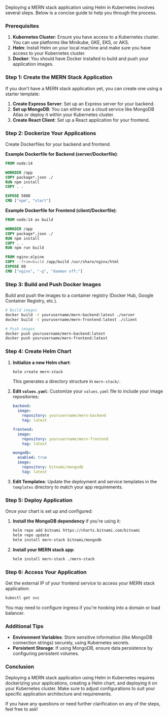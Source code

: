 Deploying a MERN stack application using Helm in Kubernetes involves several steps. Below is a concise guide to help you through the process.

### Prerequisites
1. **Kubernetes Cluster**: Ensure you have access to a Kubernetes cluster. You can use platforms like Minikube, GKE, EKS, or AKS.
2. **Helm**: Install Helm on your local machine and make sure you have access to your Kubernetes cluster.
3. **Docker**: You should have Docker installed to build and push your application images.

### Step 1: Create the MERN Stack Application
If you don't have a MERN stack application yet, you can create one using a starter template:

1. **Create Express Server**: Set up an Express server for your backend.
2. **Set up MongoDB**: You can either use a cloud service like MongoDB Atlas or deploy it within your Kubernetes cluster.
3. **Create React Client**: Set up a React application for your frontend.

### Step 2: Dockerize Your Applications
Create Dockerfiles for your backend and frontend.

**Example Dockerfile for Backend (server/Dockerfile)**:
```dockerfile
FROM node:14

WORKDIR /app
COPY package*.json ./
RUN npm install
COPY . .

EXPOSE 5000
CMD ["npm", "start"]
```

**Example Dockerfile for Frontend (client/Dockerfile)**:
```dockerfile
FROM node:14 as build

WORKDIR /app
COPY package*.json ./
RUN npm install
COPY . .
RUN npm run build

FROM nginx:alpine
COPY --from=build /app/build /usr/share/nginx/html
EXPOSE 80
CMD ["nginx", "-g", "daemon off;"]
```

### Step 3: Build and Push Docker Images
Build and push the images to a container registry (Docker Hub, Google Container Registry, etc.).

```bash
# Build images
docker build -t yourusername/mern-backend:latest ./server
docker build -t yourusername/mern-frontend:latest ./client

# Push images
docker push yourusername/mern-backend:latest
docker push yourusername/mern-frontend:latest
```

### Step 4: Create Helm Chart
1. **Initialize a new Helm chart**:
   ```bash
   helm create mern-stack
   ```
   This generates a directory structure in `mern-stack/`.

2. **Edit `values.yaml`**:
   Customize your `values.yaml` file to include your image repositories:

   ```yaml
   backend:
     image:
       repository: yourusername/mern-backend
       tag: latest

   frontend:
     image:
       repository: yourusername/mern-frontend
       tag: latest

   mongodb:
     enabled: true
     image:
       repository: bitnami/mongodb
       tag: latest
   ```

3. **Edit Templates**: Update the deployment and service templates in the `templates` directory to match your app requirements.

### Step 5: Deploy Application
Once your chart is set up and configured:

1. **Install the MongoDB dependency** if you're using it:
   ```bash
   helm repo add bitnami https://charts.bitnami.com/bitnami
   helm repo update
   helm install mern-stack bitnami/mongodb
   ```

2. **Install your MERN stack app**:
   ```bash
   helm install mern-stack ./mern-stack
   ```

### Step 6: Access Your Application
Get the external IP of your frontend service to access your MERN stack application:

```bash
kubectl get svc
```

You may need to configure ingress if you're hooking into a domain or load balancer.

### Additional Tips
- **Environment Variables**: Store sensitive information (like MongoDB connection strings) securely, using Kubernetes secrets.
- **Persistent Storage**: If using MongoDB, ensure data persistence by configuring persistent volumes.

### Conclusion
Deploying a MERN stack application using Helm in Kubernetes requires dockerizing your applications, creating a Helm chart, and deploying it on your Kubernetes cluster. Make sure to adjust configurations to suit your specific application architecture and requirements.

If you have any questions or need further clarification on any of the steps, feel free to ask!

